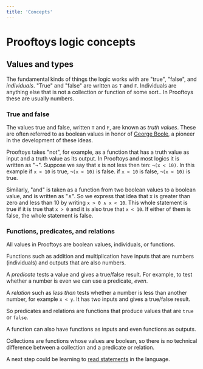 ```yaml
---
title: 'Concepts'
---
```


# Prooftoys logic concepts

## Values and types

The fundamental kinds of things the logic works with are "true",
 "false", and *individuals*.  "True" and "false" are written as `T`
 and `F`. Individuals are anything else that is not a collection or
 function of some sort..  In Prooftoys these are usually numbers.

### True and false

The values true and false, written `T` and `F`, are known as _truth
values_.  These are often referred to as boolean values in honor of <a
href="http://en.wikipedia.org/wiki/George_Boole" target=_blank> George
Boole</a>, a pioneer in the development of these ideas.

Prooftoys takes "not", for example, as a function that has a truth
value as input and a truth value as its output. In Prooftoys and most
logics it is written as "¬". Suppose we say that x is not less then
ten: `¬(x < 10)`. In this example if `x < 10` is true, `¬(x < 10)` is
false.  if `x < 10` is false, `¬(x < 10)` is true.

Similarly, "and" is taken as a function from two boolean values to a
boolean value, and is written as "∧". So we express that idea that x
is greater than zero and less than 10 by writing `x > 0 ∧ x < 10`.
This whole statement is true if it is true that `x > 0` and it is also
true that `x < 10`.  If either of them is false, the whole statement
is false.

### Functions, predicates, and relations

All values in Prooftoys are boolean values, individuals, or functions.

Functions such as addition and multiplication have inputs that are
numbers (individuals) and outputs that are also numbers.

A *predicate* tests a value and gives a true/false result. For
example, to test whether a number is even we can use a predicate,
*even*.

A *relation* such as *less than* tests whether a number is less than
another number, for example `x < y`. It has two inputs and gives a
true/false result.

So predicates and relations are functions that produce values that are
`true` or `false`.

A function can also have functions as inputs and even functions as
outputs.

Collections are functions whose values are boolean, so there is no
technical difference between a collection and a predicate or relation.

A next step could be learning to [read statements](/language-intro/)
in the language.
